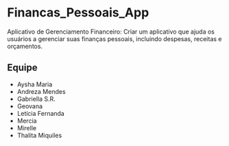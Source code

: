 # Financas_Pessoais_App
Aplicativo de Gerenciamento Financeiro: Criar um aplicativo que ajuda os usuários a gerenciar suas finanças pessoais, incluindo despesas, receitas e orçamentos.

## Equipe
- Aysha Maria
- Andreza Mendes
- Gabriella S.R.
- Geovana
- Letícia Fernanda
- Mercia
- Mirelle
- Thalita Miquiles


